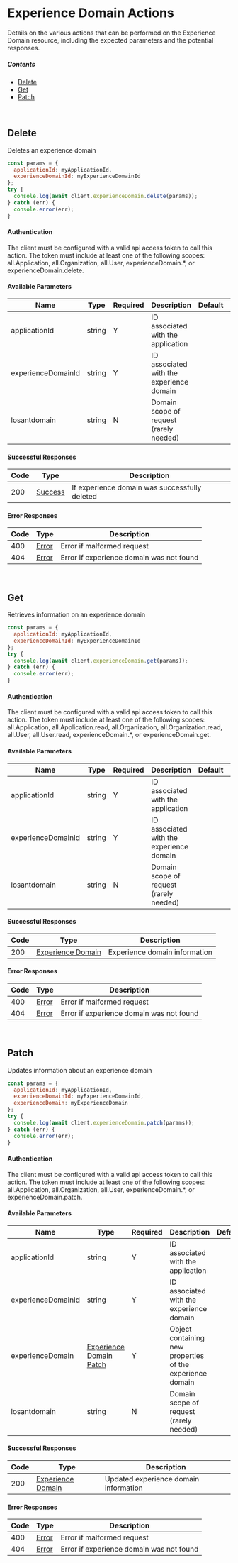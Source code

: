 # Experience Domain Actions

Details on the various actions that can be performed on the
Experience Domain resource, including the expected
parameters and the potential responses.

##### Contents

*   [Delete](#delete)
*   [Get](#get)
*   [Patch](#patch)

<br/>

## Delete

Deletes an experience domain

```javascript
const params = {
  applicationId: myApplicationId,
  experienceDomainId: myExperienceDomainId
};
try {
  console.log(await client.experienceDomain.delete(params));
} catch (err) {
  console.error(err);
}
```

#### Authentication
The client must be configured with a valid api access token to call this
action. The token must include at least one of the following scopes:
all.Application, all.Organization, all.User, experienceDomain.*, or experienceDomain.delete.

#### Available Parameters

| Name | Type | Required | Description | Default | Example |
| ---- | ---- | -------- | ----------- | ------- | ------- |
| applicationId | string | Y | ID associated with the application |  | 575ec8687ae143cd83dc4a97 |
| experienceDomainId | string | Y | ID associated with the experience domain |  | 575ed78e7ae143cd83dc4aab |
| losantdomain | string | N | Domain scope of request (rarely needed) |  | example.com |

#### Successful Responses

| Code | Type | Description |
| ---- | ---- | ----------- |
| 200 | [Success](../lib/schemas/success.json) | If experience domain was successfully deleted |

#### Error Responses

| Code | Type | Description |
| ---- | ---- | ----------- |
| 400 | [Error](../lib/schemas/error.json) | Error if malformed request |
| 404 | [Error](../lib/schemas/error.json) | Error if experience domain was not found |

<br/>

## Get

Retrieves information on an experience domain

```javascript
const params = {
  applicationId: myApplicationId,
  experienceDomainId: myExperienceDomainId
};
try {
  console.log(await client.experienceDomain.get(params));
} catch (err) {
  console.error(err);
}
```

#### Authentication
The client must be configured with a valid api access token to call this
action. The token must include at least one of the following scopes:
all.Application, all.Application.read, all.Organization, all.Organization.read, all.User, all.User.read, experienceDomain.*, or experienceDomain.get.

#### Available Parameters

| Name | Type | Required | Description | Default | Example |
| ---- | ---- | -------- | ----------- | ------- | ------- |
| applicationId | string | Y | ID associated with the application |  | 575ec8687ae143cd83dc4a97 |
| experienceDomainId | string | Y | ID associated with the experience domain |  | 575ed78e7ae143cd83dc4aab |
| losantdomain | string | N | Domain scope of request (rarely needed) |  | example.com |

#### Successful Responses

| Code | Type | Description |
| ---- | ---- | ----------- |
| 200 | [Experience Domain](../lib/schemas/experienceDomain.json) | Experience domain information |

#### Error Responses

| Code | Type | Description |
| ---- | ---- | ----------- |
| 400 | [Error](../lib/schemas/error.json) | Error if malformed request |
| 404 | [Error](../lib/schemas/error.json) | Error if experience domain was not found |

<br/>

## Patch

Updates information about an experience domain

```javascript
const params = {
  applicationId: myApplicationId,
  experienceDomainId: myExperienceDomainId,
  experienceDomain: myExperienceDomain
};
try {
  console.log(await client.experienceDomain.patch(params));
} catch (err) {
  console.error(err);
}
```

#### Authentication
The client must be configured with a valid api access token to call this
action. The token must include at least one of the following scopes:
all.Application, all.Organization, all.User, experienceDomain.*, or experienceDomain.patch.

#### Available Parameters

| Name | Type | Required | Description | Default | Example |
| ---- | ---- | -------- | ----------- | ------- | ------- |
| applicationId | string | Y | ID associated with the application |  | 575ec8687ae143cd83dc4a97 |
| experienceDomainId | string | Y | ID associated with the experience domain |  | 575ed78e7ae143cd83dc4aab |
| experienceDomain | [Experience Domain Patch](../lib/schemas/experienceDomainPatch.json) | Y | Object containing new properties of the experience domain |  | [Experience Domain Patch Example](_schemas.md#experience-domain-patch-example) |
| losantdomain | string | N | Domain scope of request (rarely needed) |  | example.com |

#### Successful Responses

| Code | Type | Description |
| ---- | ---- | ----------- |
| 200 | [Experience Domain](../lib/schemas/experienceDomain.json) | Updated experience domain information |

#### Error Responses

| Code | Type | Description |
| ---- | ---- | ----------- |
| 400 | [Error](../lib/schemas/error.json) | Error if malformed request |
| 404 | [Error](../lib/schemas/error.json) | Error if experience domain was not found |
